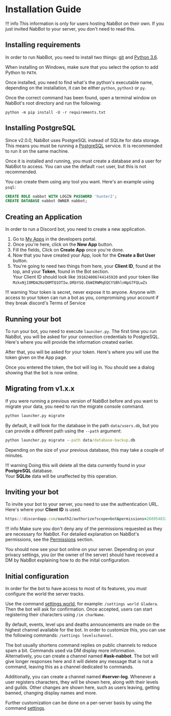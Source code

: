 # Installation Guide

!!! info
    This information is only for users hosting NabBot on their own.
    If you just invited NabBot to your server, you don't need to read this.

## Installing requirements
In order to run NabBot, you need to install two things: [git](https://git-scm.com/) and [Python 3.6](https://www.python.org/).

When installing on Windows, make sure that you select the option to add Python to `PATH`.

Once installed, you need to find what's the python's executable name, depending on the installation, it can be either `python`, `python3` or `py`.

Once the correct command has been found, open a terminal window on NabBot's root directory and run the following:

```shell
python -m pip install -U -r requirements.txt
```

## Installing PostgreSQL
Since v2.0.0, NabBot uses PostgreSQL instead of SQLite for data storage. This means you must be running a [PostgreSQL](https://www.postgresql.org/) service.
It is recommended to run it on the same machine.

Once it is installed and running, you must create a database and a user for NabBot to access.
You can use the default `root` user, but this is not recommended.

You can create them using any tool you want. Here's an example using `psql`:

```sql
CREATE ROLE nabbot WITH LOGIN PASSWORD 'hunter2';
CREATE DATABASE nabbot OWNER nabbot;
``` 

## Creating an Application
In order to run a Discord bot, you need to create a new application.

1. Go to [My Apps](https://discordapp.com/developers/applications/me) in the developers portal.
2. Once you're here, click on the **New App** button.
3. Fill the fields, Click on **Create App** once you're done.
4. Now that you have created your App, look for the **Create a Bot User** button.
5. You're going to need two things from here, your **Client ID**, found at the top, and your **Token**, found in the Bot section.  
    Your Client ID should look like `391624006744145920` and your token like `MzkxNjI0MDA2NzQ0MTQ1OTIw.DRbYSQ.EbWIRWMqEQCYSBhlnNpG7FQLwZs`

!!! warning
    Your token is secret, never expose it to anyone. Anyone with access to your token can run a bot as you,
    compromising your account if they break discord's Terms of Service

## Running your bot
To run your bot, you need to execute `launcher.py`.
The first time you run NabBot, you will be asked for your connection credentials to PostgreSQL.
Here's where you will provide the information created earlier.

After that, you will be asked for your token. Here's where you will use the token given on the App page.

Once you entered the token, the bot will log in. You should see a dialog showing that the bot is now online.

## Migrating from v1.x.x
If you were running a previous version of NabBot before and you want to migrate your data, you need to run the migrate console command.

```cmd
python launcher.py migrate
```

By default, it will look for the database in the path `data/users.db`, but you can provide a different path using the `--path` argument:

```cmd
python launcher.py migrate --path data/database-backup.db
```

Depending on the size of your previous database, this may take a couple of minutes.

!!! warning
    Doing this will delete all the data currently found in your **PostgreSQL** database.  
    Your **SQLite** data will be unaffected by this operation.

## Inviting your bot
To invite your bot to your server, you need to use the authentication URL. Here's where your **Client ID** is used.

```ruby
https://discordapp.com/oauth2/authorize?scope=bot&permissions=268954832&client_id=CLIENT_ID_HERE
```

!!! info
    Make sure you don't deny any of the permissions requested as they are necessary for NabBot.
    For detailed explanation on NabBot's permissions, see the [Permissions](permissions.md) section.
    
You should now see your bot online on your server.
Depending on your privacy settings, you (or the owner of the server) should have received a DM by NabBot explaining how to do the inital configuration.

## Initial configuration
In order for the bot to have access to most of its features, you must configure the world the server tracks.

Use the command [settings world](commands/admin.md#settings-world), for example: `/settings world Gladera`. Then the bot will ask for confirmation.
Once accepted, users can start registering their characters using `/im charName`.

By default, events, level ups and deaths announcements are made on the highest channel available for the bot.
In order to customize this, you can use the following commands: `/settings levelschannel`.

The bot usually shortens command replies on public channels to reduce spam a bit.
Commands used via DM display more information.  
Alternatively, you can create a channel named **#ask-nabbot**.
The bot will give longer responses here and it will delete any message that is not a command, leaving this as a channel dedicated to commands.

Additionally, you can create a channel named **#server-log**. Whenever a user registers characters, they will be shown here, along with their levels and guilds.
Other changes are shown here, such as users leaving, getting banned, changing display names and more.

Further customization can be done on a per-server basis by using the command [settings](commands/admin.md#settings).